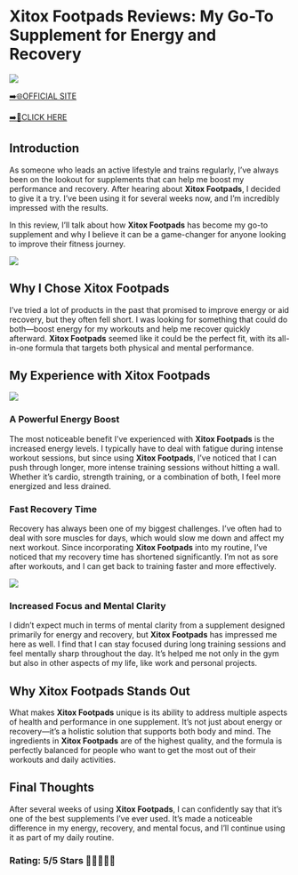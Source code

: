 # **Xitox Footpads Reviews**: My Go-To Supplement for Energy and Recovery

[![](https://static.vecteezy.com/system/resources/thumbnails/019/896/014/small/buy-now-gradient-button-with-cart-symbol-buy-now-illustration-png.png)](https://edetoop.top/lander/sugarpreland-1/xitox.html) 

[➡️🌐OFFICIAL SITE](https://edetoop.top/lander/sugarpreland-1/xitox.html) 

[➡️🔗CLICK HERE](https://edetoop.top/lander/sugarpreland-1/xitox.html) 


## Introduction

As someone who leads an active lifestyle and trains regularly, I’ve always been on the lookout for supplements that can help me boost my performance and recovery. After hearing about **Xitox Footpads**, I decided to give it a try. I’ve been using it for several weeks now, and I’m incredibly impressed with the results.

In this review, I’ll talk about how **Xitox Footpads** has become my go-to supplement and why I believe it can be a game-changer for anyone looking to improve their fitness journey.

[![](https://wallpapers.com/images/hd/red-order-now-button-udg4jcj4arvn8b0n-2.png)](https://edetoop.top/lander/sugarpreland-1/xitox.html)  

## Why I Chose **Xitox Footpads**

I’ve tried a lot of products in the past that promised to improve energy or aid recovery, but they often fell short. I was looking for something that could do both—boost energy for my workouts and help me recover quickly afterward. **Xitox Footpads** seemed like it could be the perfect fit, with its all-in-one formula that targets both physical and mental performance.

## My Experience with **Xitox Footpads**

[![](https://static.vecteezy.com/system/resources/thumbnails/019/896/014/small/buy-now-gradient-button-with-cart-symbol-buy-now-illustration-png.png)](https://edetoop.top/lander/sugarpreland-1/xitox.html)

### A Powerful Energy Boost

The most noticeable benefit I’ve experienced with **Xitox Footpads** is the increased energy levels. I typically have to deal with fatigue during intense workout sessions, but since using **Xitox Footpads**, I’ve noticed that I can push through longer, more intense training sessions without hitting a wall. Whether it’s cardio, strength training, or a combination of both, I feel more energized and less drained.

### Fast Recovery Time

Recovery has always been one of my biggest challenges. I’ve often had to deal with sore muscles for days, which would slow me down and affect my next workout. Since incorporating **Xitox Footpads** into my routine, I’ve noticed that my recovery time has shortened significantly. I’m not as sore after workouts, and I can get back to training faster and more effectively.

[![](https://wallpapers.com/images/hd/red-order-now-button-udg4jcj4arvn8b0n-2.png)](https://edetoop.top/lander/sugarpreland-1/xitox.html)  

### Increased Focus and Mental Clarity

I didn’t expect much in terms of mental clarity from a supplement designed primarily for energy and recovery, but **Xitox Footpads** has impressed me here as well. I find that I can stay focused during long training sessions and feel mentally sharp throughout the day. It’s helped me not only in the gym but also in other aspects of my life, like work and personal projects.

## Why **Xitox Footpads** Stands Out

What makes **Xitox Footpads** unique is its ability to address multiple aspects of health and performance in one supplement. It’s not just about energy or recovery—it’s a holistic solution that supports both body and mind. The ingredients in **Xitox Footpads** are of the highest quality, and the formula is perfectly balanced for people who want to get the most out of their workouts and daily activities.

## Final Thoughts

After several weeks of using **Xitox Footpads**, I can confidently say that it’s one of the best supplements I’ve ever used. It’s made a noticeable difference in my energy, recovery, and mental focus, and I’ll continue using it as part of my daily routine.

### Rating: 5/5 Stars 🌟🌟🌟🌟🌟
